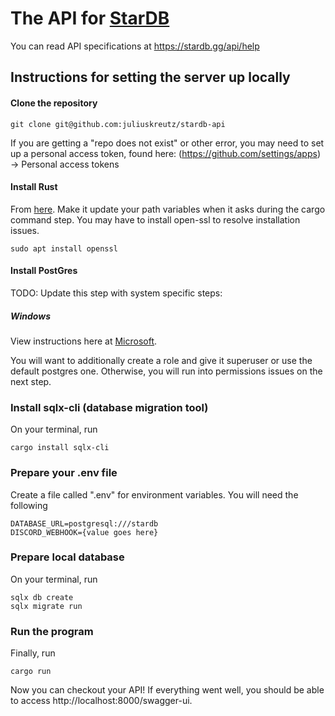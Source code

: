# The API for [StarDB](https://stardb.gg)

You can read API specifications at https://stardb.gg/api/help

## Instructions for setting the server up locally

#### Clone the repository

```
git clone git@github.com:juliuskreutz/stardb-api
```

If you are getting a "repo does not exist" or other error, you may need to set up a personal access token, found here: (https://github.com/settings/apps) -> Personal access tokens

#### Install Rust
From [here](https://www.rust-lang.org). Make it update your path variables when it asks during the cargo command step. 
You may have to install open-ssl to resolve installation issues.

```
sudo apt install openssl
```

#### Install PostGres

TODO: Update this step with system specific steps:

##### Windows
View instructions here at [Microsoft](https://learn.microsoft.com/en-us/windows/wsl/tutorials/wsl-database).

You will want to additionally create a role and give it superuser or use the default postgres one. Otherwise, you will run into permissions issues on the next step.

### Install sqlx-cli (database migration tool)
On your terminal, run 
```
cargo install sqlx-cli
```

### Prepare your .env file
Create a file called ".env" for environment variables. You will need the following
```
DATABASE_URL=postgresql:///stardb
DISCORD_WEBHOOK={value goes here}
```

### Prepare local database
On your terminal, run
```
sqlx db create
sqlx migrate run
```

### Run the program
Finally, run
```
cargo run
```

Now you can checkout your API! If everything went well, you should be able to access http://localhost:8000/swagger-ui.